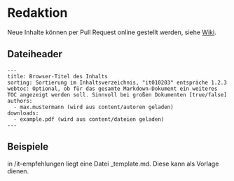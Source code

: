 # Redaktion

Neue Inhalte können per Pull Request online gestellt werden, siehe [Wiki](https://github.com/dainst/ianus-web-content/wiki/Erstellung-von-Lehrangeboten).

## Dateiheader

```
---
title: Browser-Titel des Inhalts
sorting: Sortierung im Inhaltsverzeichnis, "it010203" entspräche 1.2.3
webtoc: Optional, ob für das gesamte Markdown-Dokument ein weiteres TOC angezeigt werden soll. Sinnvoll bei großen Dokumenten [true/false] 
authors:
  - max.mustermann (wird aus content/autoren geladen)
downloads:
  - example.pdf (wird aus content/dateien geladen)
---
````


## Beispiele

in /it-empfehlungen liegt eine Datei _template.md. Diese kann als Vorlage dienen.

